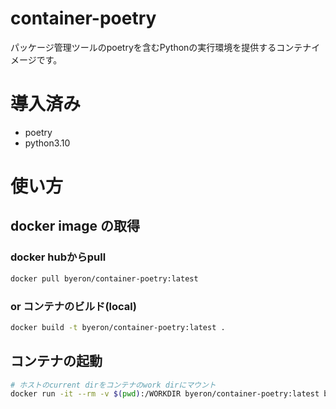 # container-poetry
パッケージ管理ツールのpoetryを含むPythonの実行環境を提供するコンテナイメージです。

# 導入済み
- poetry
- python3.10

# 使い方
## docker image の取得
### docker hubからpull
```bash
docker pull byeron/container-poetry:latest
```

### or コンテナのビルド(local)
```bash
docker build -t byeron/container-poetry:latest .
```

## コンテナの起動
```bash
# ホストのcurrent dirをコンテナのwork dirにマウント
docker run -it --rm -v $(pwd):/WORKDIR byeron/container-poetry:latest bash
```
